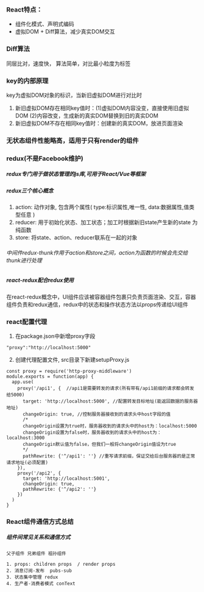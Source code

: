 ### React特点： 
- 组件化模式、声明式编码
- 虚拟DOM + Diff算法，减少真实DOM交互

### Diff算法
同层比对，速度快， 算法简单，对比最小粒度为标签

### key的内部原理
key为虚拟DOM对象的标识，当新旧虚拟DOM进行对比时
1. 新旧虚拟DOM存在相同key值时：(1)虚拟DOM内容没变，直接使用旧虚拟DOM (2)内容改变，生成新的真实DOM替换到旧的真实DOM
2. 新旧虚拟DOM不存在相同key值时：创建新的真实DOM，放进页面渲染

### 无状态组件性能略高，适用于只有render的组件

### redux(不是Facebook维护)
##### redux专门用于做状态管理的js库,可用于React/Vue等框架
##### redux三个核心概念
1. action: 动作对象, 包含两个属性( type:标识属性,唯一性, data:数据属性,值类型任意 )
2. reducer: 用于初始化状态、加工状态；加工时根据新旧state产生新的state 为纯函数
3. store: 将state、action、reducer联系在一起的对象  
###### 中间件redux-thunk作用于action和store之间，action为函数的时候会先交给thunk进行处理

##### react-redux配合redux使用
在react-redux概念中，UI组件应该被容器组件包裹只负责页面渲染、交互，容器组件负责和redux通信，redux中的状态和操作状态方法以props传递给UI组件

### react配置代理
1. 在package.json中新增proxy字段
```
"proxy":"http://localhost:5000"
```
2. 创建代理配置文件, src目录下新建setupProxy.js
```
const proxy = require('http-proxy-middleware')
module.exports = function(app) {
  app.use(
    proxy('/api1', {  //api1是需要转发的请求(所有带有/api1前缀的请求都会转发给5000)
      target: 'http://localhost:5000', //配置转发目标地址(能返回数据的服务器地址)
      changeOrigin: true, //控制服务器接收到的请求头中host字段的值
      /*
      changeOrigin设置为true时，服务器收到的请求头中的host为：localhost:5000
      changeOrigin设置为false时，服务器收到的请求头中的host为：localhost:3000
      changeOrigin默认值为false，但我们一般将changeOrigin值设为true
      */
      pathRewrite: {'^/api1': ''} //重写请求前缀，保证交给后台服务器的是正常请求地址(必须配置)
    }),
    proxy('/api2', { 
      target: 'http://localhost:5001',
      changeOrigin: true,
      pathRewrite: {'^/api2': ''}
    })
  )
}
```

### React组件通信方式总结
##### 组件间常见关系和通信方式
```
父子组件 兄弟组件 祖孙组件

1. props: children props  / render props
2. 消息订阅-发布  pubs-sub
3. 状态集中管理 redux
4. 生产者-消费者模式 conText
```

